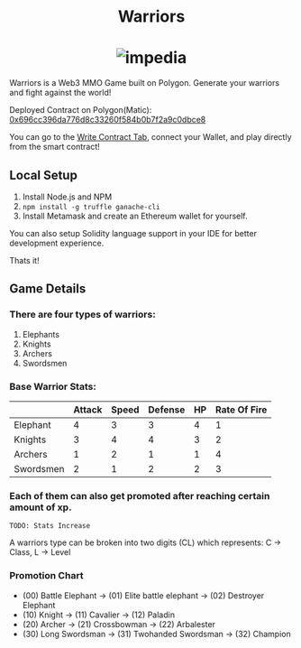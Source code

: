 <h1 align="center">
    <b>Warriors</b>
</h1>

<h1 align="center">
    <img src="https://cdn3.iconfinder.com/data/icons/fantasy-and-role-play-game-adventure-quest/512/Sword-128.png" alt="impedia">
</h1>

Warriors is a Web3 MMO Game built on Polygon. Generate your warriors and fight against the world!

Deployed Contract on Polygon(Matic): [0x696cc396da776d8c33260f584b0b7f2a9c0dbce8](https://polygonscan.com/address/0x696cc396da776d8c33260f584b0b7f2a9c0dbce8)

You can go to the [Write Contract Tab](https://polygonscan.com/address/0x696cc396da776d8c33260f584b0b7f2a9c0dbce8#writeContract), connect your Wallet, and play directly from the smart contract!

## Local Setup

1. Install Node.js and NPM
2. `npm install -g truffle ganache-cli`
3. Install Metamask and create an Ethereum wallet for yourself.

You can also setup Solidity language support in your IDE for better development experience.

Thats it!

## Game Details

### There are four types of warriors:
1. Elephants
2. Knights
3. Archers
4. Swordsmen


### Base Warrior Stats:

|         | Attack | Speed | Defense | HP | Rate Of Fire |
|---------|--------|-------|---------|----|--------------|
|Elephant |   4    |   3   |    3    | 4  |      1       |
|Knights  |   3    |   4   |    4    | 3  |      2       |
|Archers  |   1    |   2   |    1    | 1  |      4       |
|Swordsmen|   2    |   1   |    2    | 2  |      3       |

### Each of them can also get promoted after reaching certain amount of xp.

`TODO: Stats Increase`

A warriors type can be broken into two digits (CL) which represents:
C -> Class, L -> Level

### Promotion Chart
* (00) Battle Elephant → (01) Elite battle elephant → (02) Destroyer Elephant
* (10) Knight → (11) Cavalier → (12) Paladin
* (20) Archer → (21) Crossbowman → (22) Arbalester
* (30) Long Swordsman → (31) Twohanded Swordsman → (32) Champion

